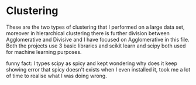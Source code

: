 # Clustering
These are the two types of clustering that I performed on a large data set, moreover in hierarchical clustering there is further division between Agglomerative and Divisive and I have focused on Agglomerative in this file. Both the projects use 3 basic libraries and scikit learn and scipy both used for machine learning purposes. 

funny fact: I types scipy as spicy and kept wondering why does it keep showing error that spicy doesn't exists when I even installed it, took me a lot of time to realise what I was doing wrong.
